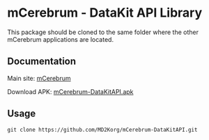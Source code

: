 # mCerebrum - DataKit API Library

This package should be cloned to the same folder where the other mCerebrum applications are located.

## Documentation
Main site: [mCerebrum](http://md2korg.github.io/mCerebrum/)

Download APK: [mCerebrum-DataKitAPI.apk](http://md2korg.github.io/mCerebrum/apks)

## Usage
```
git clone https://github.com/MD2Korg/mCerebrum-DataKitAPI.git
```
